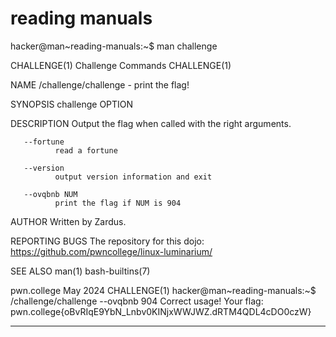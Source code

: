 # reading manuals 
hacker@man~reading-manuals:~$ man challenge

CHALLENGE(1)                                                   Challenge Commands                                                   CHALLENGE(1)

NAME
       /challenge/challenge - print the flag!

SYNOPSIS
       challenge OPTION

DESCRIPTION
       Output the flag when called with the right arguments.

       --fortune
              read a fortune

       --version
              output version information and exit

       --ovqbnb NUM
              print the flag if NUM is 904

AUTHOR
       Written by Zardus.

REPORTING BUGS
       The repository for this dojo: <https://github.com/pwncollege/linux-luminarium/>

SEE ALSO
       man(1) bash-builtins(7)

pwn.college                                                         May 2024                                                        CHALLENGE(1)
hacker@man~reading-manuals:~$ /challenge/challenge  --ovqbnb 904
Correct usage! Your flag: pwn.college{oBvRIqE9YbN_Lnbv0KINjxWWJWZ.dRTM4QDL4cDO0czW}
***
